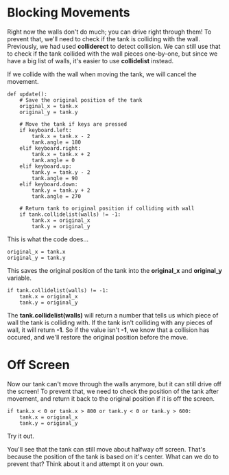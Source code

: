 Blocking Movements
===
Right now the walls don't do much; you can drive right through them! To prevent that, we'll need to check if the tank is colliding with the wall. Previously, we had used **colliderect** to detect collision. We can still use that to check if the tank collided with the wall pieces one-by-one, but since we have a big list of walls, it's easier to use **collidelist** instead.

If we collide with the wall when moving the tank, we will cancel the movement.

```
def update():
    # Save the original position of the tank
    original_x = tank.x
    original_y = tank.y
    
    # Move the tank if keys are pressed
    if keyboard.left:
        tank.x = tank.x - 2
        tank.angle = 180
    elif keyboard.right:
        tank.x = tank.x + 2
        tank.angle = 0
    elif keyboard.up:
        tank.y = tank.y - 2
        tank.angle = 90
    elif keyboard.down:
        tank.y = tank.y + 2
        tank.angle = 270
    
    # Return tank to original position if colliding with wall
    if tank.collidelist(walls) != -1:
        tank.x = original_x
        tank.y = original_y
```

This is what the code does...

```
original_x = tank.x
original_y = tank.y
```

This saves the original position of the tank into the **original_x** and **original_y** variable.

```
if tank.collidelist(walls) != -1:
    tank.x = original_x
    tank.y = original_y
```

The **tank.collidelist(walls)** will return a number that tells us which piece of wall the tank is colliding with. If the tank isn't colliding with any pieces of wall, it will return **-1**. So if the value isn't **-1**, we know that a collision has occured, and we'll restore the original position before the move.

Off Screen
===
Now our tank can't move through the walls anymore, but it can still drive off the screen! To prevent that, we need to check the position of the tank after movement, and return it back to the original position if it is off the screen.

```
if tank.x < 0 or tank.x > 800 or tank.y < 0 or tank.y > 600:
    tank.x = original_x
    tank.y = original_y
```

Try it out.

You'll see that the tank can still move about halfway off screen. That's because the position of the tank is based on it's center. What can we do to prevent that? Think about it and attempt it on your own.
